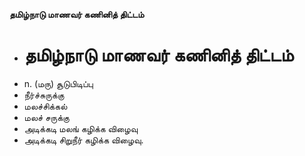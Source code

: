 **தமிழ்நாடு மாணவர் கணினித் திட்டம்**
- # தமிழ்நாடு மாணவர் கணினித் திட்டம்
- n. (மரு) சூடுபிடிப்பு
- நீர்ச்சுருக்கு
- மலச்சிக்கல்
- மலச் சருக்கு
- அடிக்கடி மலங் கழிக்க விழைவு
- அடிக்கடி சிறுநீர் கழிக்க விழைவு.


